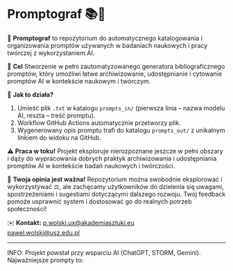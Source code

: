 # Promptograf 📚🚀

📖 **Promptograf** to repozytorium do automatycznego katalogowania i organizowania promptów używanych w badaniach naukowych i pracy twórczej z wykorzystaniem AI.

🎯 **Cel**
Stworzenie w pełni zautomatyzowanego generatora bibliograficznego promptów, który umożliwi łatwe archiwizowanie, udostępnianie i cytowanie promptów AI w kontekście naukowym i twórczym.

📌 **Jak to działa?**

1. Umieść plik `.txt` w katalogu `prompts_in/` (pierwsza linia – nazwa modelu AI, reszta – treść promptu).
2. Workflow GitHub Actions automatycznie przetworzy plik.
3. Wygenerowany opis promptu trafi do katalogu `prompts_out/` z unikalnym linkiem do widoku na GitHub.

⚠️ **Praca w toku!**
Projekt eksploruje nierozpoznane jeszcze w pełni obszary i dąży do wypracowania dobrych praktyk archiwizowania i udostępniania promptów AI w kontekście badań naukowych i twórczości.

📢 **Twoja opinia jest ważna!**
Repozytorium można swobodnie eksplorować i wykorzystywać ⚖️, ale zachęcamy użytkowników do dzielenia się uwagami, spostrzeżeniami i sugestiami dotyczącymi dalszego rozwoju. Twój feedback pomoże usprawnić system i dostosować go do realnych potrzeb społeczności!

✉️ **Kontakt:**
p.wolski.ux@akademiasztuki.eu  
pawel.wolski@usz.edu.pl

---
INFO: Projekt powstał przy wsparciu AI (ChatGPT, STORM, Gemini). Najważniejsze prompty to:
